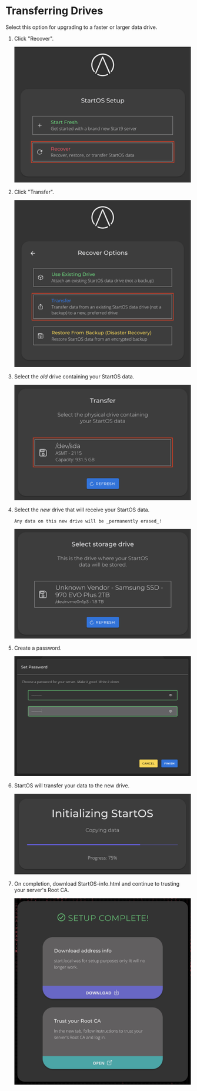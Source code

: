 # Transferring Drives

Select this option for upgrading to a faster or larger data drive.

1. Click "Recover".

   ![Recover](./assets/recover.jpg)

1. Click "Transfer".

   ![Transfer Drive](./assets/recover-transfer.png)

1. Select the _old_ drive containing your StartOS data.

   ![Transfer From](./assets/recover-transfer-from.png)

1. Select the _new_ drive that will receive your StartOS data.

   ```admonish warning
   Any data on this new drive will be _permanently erased_!
   ```

   ![Destination Drive](./assets/drive-select.jpg)

1. Create a password.

   ![Set Password](./assets/password-set.jpg)

1. StartOS will transfer your data to the new drive.

   ![Transfer Progress](./assets/recover-copy-progress.png)

1. On completion, download StartOS-info.html and continue to trusting your server's Root CA.

   ![Initialization Complete](./assets/complete.jpg)
